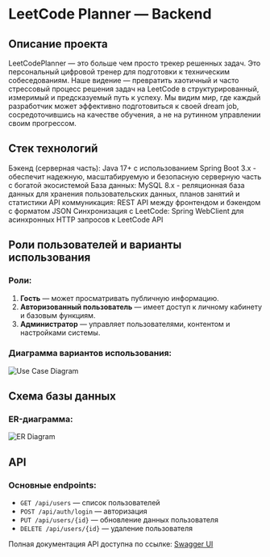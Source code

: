 # LeetCode Planner — Backend

## Описание проекта
LeetCodePlanner — это больше чем просто трекер решенных задач. Это персональный цифровой тренер для подготовки к техническим собеседованиям. Наше видение — превратить хаотичный и часто стрессовый процесс решения задач на LeetCode в структурированный, измеримый и предсказуемый путь к успеху. Мы видим мир, где каждый разработчик может эффективно подготовиться к своей dream job, сосредоточившись на качестве обучения, а не на рутинном управлении своим прогрессом.

## Стек технологий
Бэкенд (серверная часть): Java 17+ с использованием Spring Boot 3.x - обеспечит надежную, масштабируемую и безопасную серверную часть с богатой экосистемой
База данных: MySQL 8.x - реляционная база данных для хранения пользовательских данных, планов занятий и статистики
API коммуникация: REST API между фронтендом и бэкендом с форматом JSON
Синхронизация с LeetCode: Spring WebClient для асинхронных HTTP запросов к LeetCode API

## Роли пользователей и варианты использования
### Роли:
1. **Гость** — может просматривать публичную информацию.
2. **Авторизованный пользователь** — имеет доступ к личному кабинету и базовым функциям.
3. **Администратор** — управляет пользователями, контентом и настройками системы.

### Диаграмма вариантов использования:
![Use Case Diagram](link/to/use-case-diagram.png)

## Схема базы данных
### ER-диаграмма:
![ER Diagram](link/to/er-diagram.png)

## API
### Основные endpoints:
- `GET /api/users` — список пользователей
- `POST /api/auth/login` — авторизация
- `PUT /api/users/{id}` — обновление данных пользователя
- `DELETE /api/users/{id}` — удаление пользователя

Полная документация API доступна по ссылке: [Swagger UI](http://localhost:8000/docs)
